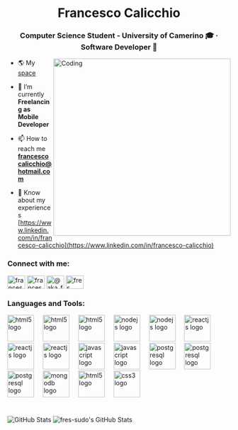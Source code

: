 <h1 align="center">Francesco Calicchio</h1>
<h3 align="center">Computer Science Student - University of Camerino 🎓 · Software Developer 📱</h3>
<img align="right" alt="Coding" width="400" src="https://media4.giphy.com/media/3o6fJ5z2bgCLBshZUA/giphy.gif">

- 🌎 My [space](fres.space)

- 🔭 I’m currently **Freelancing as Mobile Developer**

- 📫 How to reach me **francescocalicchio@hotmail.com**

- 📄 Know about my experiences [https://www.linkedin.com/in/francesco-calicchio](https://www.linkedin.com/in/francesco-calicchio)

<h3 align="left">Connect with me:</h3>
<p align="left">
<a href="https://linkedin.com/in/francesco-calicchio-a3a1b3201" target="blank"><img align="center" src="https://raw.githubusercontent.com/rahuldkjain/github-profile-readme-generator/master/src/images/icons/Social/linked-in-alt.svg" alt="francesco-calicchio-a3a1b3201" height="30" width="40" /></a>
<a href="https://fb.com/francesco.calicchio.73" target="blank"><img align="center" src="https://raw.githubusercontent.com/rahuldkjain/github-profile-readme-generator/master/src/images/icons/Social/facebook.svg" alt="francesco.calicchio.73" height="30" width="40" /></a>
<a href="https://instagram.com/@aka_fres" target="blank"><img align="center" src="https://raw.githubusercontent.com/rahuldkjain/github-profile-readme-generator/master/src/images/icons/Social/instagram.svg" alt="@aka_fres" height="30" width="40" /></a>
<a href="https://www.leetcode.com/fres" target="blank"><img align="center" src="https://raw.githubusercontent.com/rahuldkjain/github-profile-readme-generator/master/src/images/icons/Social/leet-code.svg" alt="fres" height="30" width="40" /></a>
</p>

<h3 align="left">Languages and Tools:</h3>

<div align="left">
  <img src="https://skillicons.dev/icons?i=dart" height="60" alt="html5 logo"  />
  <img width="12" />
  <img src="https://skillicons.dev/icons?i=flutter" height="60" alt="html5 logo"  />
  <img width="12" />
  <img src="https://skillicons.dev/icons?i=java" height="60" alt="html5 logo"  />
  <img width="12" />
  <img src="https://skillicons.dev/icons?i=nodejs" height="60" alt="nodejs logo"  />
  <img width="12" />
  <img src="https://skillicons.dev/icons?i=bun" height="60" alt="nodejs logo"  />
  <img width="12" />
  <img src="https://skillicons.dev/icons?i=svelte" height="60" alt="reactjs logo"  />
  <img width="12" />
  <img src="https://skillicons.dev/icons?i=react" height="60" alt="reactjs logo"  />
  <img width="12" />
  <img src="https://skillicons.dev/icons?i=next" height="60" alt="reactjs logo"  />
  <img width="12" />
  <img src="https://skillicons.dev/icons?i=ts" height="60" alt="javascript logo"  />
  <img width="12" />
  <img src="https://skillicons.dev/icons?i=js" height="60" alt="javascript logo"  />
  <img width="12" />
  <img src="https://skillicons.dev/icons?i=postgres" height="60" alt="postgresql logo"  />
  <img width="12" />
  <img src="https://skillicons.dev/icons?i=redis" height="60" alt="postgresql logo"  />
  <img width="12" />
  <img src="https://skillicons.dev/icons?i=mysql" height="60" alt="postgresql logo"  />
  <img width="12" />
  <img src="https://skillicons.dev/icons?i=mongodb" height="60" alt="mongodb logo"  />
  <img width="12" />
  <img src="https://skillicons.dev/icons?i=html" height="60" alt="html5 logo"  />
  <img width="12" />
  <img src="https://skillicons.dev/icons?i=css" height="60" alt="css3 logo"  />
</div>


<h1 align="center"></h1>

![GitHub Stats](https://github-readme-stats.vercel.app/api/top-langs/?username=fres-sudo&theme=merko&show_icons=true&hide_border=true&layout=compact) 
<img src="https://github-readme-streak-stats.herokuapp.com/?user=fres-sudo&theme=merko&hide_border=true" alt="fres-sudo's GitHub Stats" />
